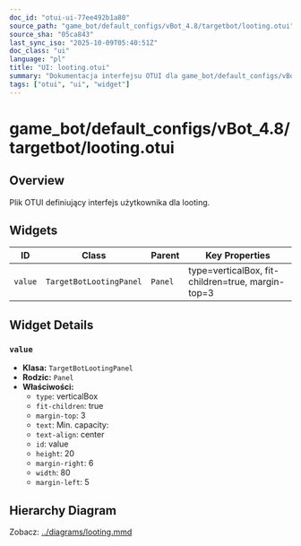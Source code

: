 ```yaml
---
doc_id: "otui-ui-77ee492b1a80"
source_path: "game_bot/default_configs/vBot_4.8/targetbot/looting.otui"
source_sha: "05ca843"
last_sync_iso: "2025-10-09T05:40:51Z"
doc_class: "ui"
language: "pl"
title: "UI: looting.otui"
summary: "Dokumentacja interfejsu OTUI dla game_bot/default_configs/vBot_4.8/targetbot/looting.otui"
tags: ["otui", "ui", "widget"]
---
```


# game_bot/default_configs/vBot_4.8/targetbot/looting.otui

## Overview

Plik OTUI definiujący interfejs użytkownika dla looting.

## Widgets

| ID | Class | Parent | Key Properties |
|----|-------|--------|----------------|
| `value` | `TargetBotLootingPanel` | `Panel` | type=verticalBox, fit-children=true, margin-top=3 |

## Widget Details

### `value`

- **Klasa:** `TargetBotLootingPanel`
- **Rodzic:** `Panel`
- **Właściwości:**
  - `type`: verticalBox
  - `fit-children`: true
  - `margin-top`: 3
  - `text`: Min. capacity:
  - `text-align`: center
  - `id`: value
  - `height`: 20
  - `margin-right`: 6
  - `width`: 80
  - `margin-left`: 5

## Hierarchy Diagram

Zobacz: [../diagrams/looting.mmd](../diagrams/looting.mmd)
